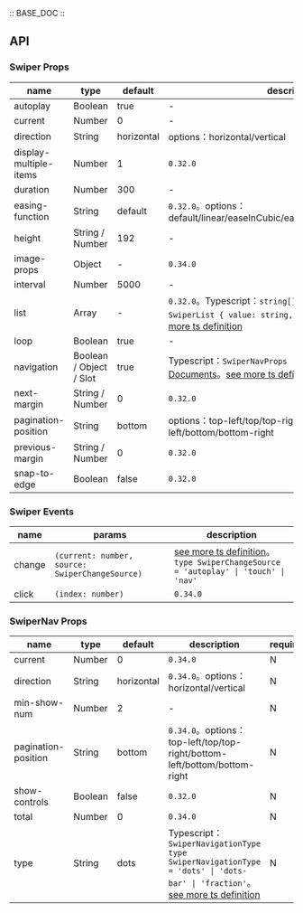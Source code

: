 :: BASE_DOC ::

## API

### Swiper Props

 name                   | type                    | default    | description                                                                                                                                                                                                         | required 
------------------------|-------------------------|------------|---------------------------------------------------------------------------------------------------------------------------------------------------------------------------------------------------------------------|----------
 autoplay               | Boolean                 | true       | \-                                                                                                                                                                                                                  | N        
 current                | Number                  | 0          | \-                                                                                                                                                                                                                  | N        
 direction              | String                  | horizontal | options：horizontal/vertical                                                                                                                                                                                         | N        
 display-multiple-items | Number                  | 1          | `0.32.0`                                                                                                                                                                                                            | N        
 duration               | Number                  | 300        | \-                                                                                                                                                                                                                  | N        
 easing-function        | String                  | default    | `0.32.0`。options：default/linear/easeInCubic/easeOutCubic/easeInOutCubic                                                                                                                                             | N        
 height                 | String / Number         | 192        | \-                                                                                                                                                                                                                  | N        
 image-props            | Object                  | -          | `0.34.0`                                                                                                                                                                                                            | N        
 interval               | Number                  | 5000       | \-                                                                                                                                                                                                                  | N        
 list                   | Array                   | -          | `0.32.0`。Typescript：`string[] \| SwiperList[]` `interface SwiperList { value: string, ariaLabel: string }`。[see more ts definition](https://github.com/Tencent/tdesign-miniprogram/tree/develop/src/swiper/type.ts) | N        
 loop                   | Boolean                 | true       | \-                                                                                                                                                                                                                  | N        
 navigation             | Boolean / Object / Slot | true       | Typescript：`SwiperNavProps \| boolean`，[SwiperNav API Documents](./swiper-nav?tab=api)。[see more ts definition](https://github.com/Tencent/tdesign-miniprogram/tree/develop/src/swiper/type.ts)                     | N        
 next-margin            | String / Number         | 0          | `0.32.0`                                                                                                                                                                                                            | N        
 pagination-position    | String                  | bottom     | options：top-left/top/top-right/bottom-left/bottom/bottom-right                                                                                                                                                      | N        
 previous-margin        | String / Number         | 0          | `0.32.0`                                                                                                                                                                                                            | N        
 snap-to-edge           | Boolean                 | false      | `0.32.0`                                                                                                                                                                                                            | N        

### Swiper Events

 name   | params                                          | description                                                                                                                                                                   
--------|-------------------------------------------------|-------------------------------------------------------------------------------------------------------------------------------------------------------------------------------
 change | `(current: number, source: SwiperChangeSource)` | [see more ts definition](https://github.com/Tencent/tdesign-miniprogram/tree/develop/src/swiper/type.ts)。<br/>`type SwiperChangeSource = 'autoplay' \| 'touch' \| 'nav'`<br/> 
 click  | `(index: number)`                               | `0.34.0`                                                                                                                                                                      

### SwiperNav Props

 name                | type    | default    | description                                                                                                                                                                                                     | required 
---------------------|---------|------------|-----------------------------------------------------------------------------------------------------------------------------------------------------------------------------------------------------------------|----------
 current             | Number  | 0          | `0.34.0`                                                                                                                                                                                                        | N        
 direction           | String  | horizontal | `0.34.0`。options：horizontal/vertical                                                                                                                                                                            | N        
 min-show-num        | Number  | 2          | \-                                                                                                                                                                                                              | N        
 pagination-position | String  | bottom     | `0.34.0`。options：top-left/top/top-right/bottom-left/bottom/bottom-right                                                                                                                                         | N        
 show-controls       | Boolean | false      | `0.32.0`                                                                                                                                                                                                        | N        
 total               | Number  | 0          | `0.34.0`                                                                                                                                                                                                        | N        
 type                | String  | dots       | Typescript：`SwiperNavigationType` `type SwiperNavigationType = 'dots' \| 'dots-bar' \| 'fraction'`。[see more ts definition](https://github.com/Tencent/tdesign-miniprogram/tree/develop/src/swiper-nav/type.ts) | N        

